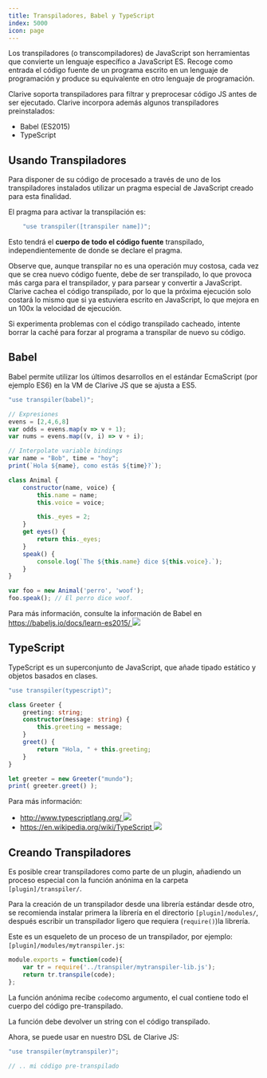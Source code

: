 ```yaml
---
title: Transpiladores, Babel y TypeScript
index: 5000
icon: page
---
```


Los transpiladores (o transcompiladores) de JavaScript son herramientas que convierte un lenguaje específico
a JavaScript ES. Recoge como entrada el código fuente de un programa escrito en un lenguaje de programación y produce su
equivalente en otro lenguaje de programación.

Clarive soporta transpiladores para filtrar y preprocesar código JS antes de ser ejecutado. Clarive incorpora además
algunos transpiladores preinstalados:

- Babel (ES2015)
- TypeScript

## Usando Transpiladores

Para disponer de su código de procesado a través de uno de los transpiladores instalados utilizar un pragma especial de
JavaScript creado para esta finalidad.

El pragma para activar la transpilación es:

```js
    "use transpiler([transpiler name])";
```

Esto tendrá el **cuerpo de todo el código fuente** transpilado, independientemente de donde se declare el pragma.

Observe que, aunque transpilar no es una operación muy costosa, cada vez que se crea nuevo código fuente, debe de ser
transpilado, lo que provoca más carga para el transpilador, y para parsear y convertir a JavaScript. Clarive cachea el
código transpilado, por lo que la próxima ejecución solo costará lo mismo que si ya estuviera escrito en JavaScript, lo
que mejora en un 100x la velocidad de ejecución.

Si experimenta problemas con el código transpilado cacheado, intente borrar la caché para forzar al programa
a transpilar de nuevo su código.

## Babel

Babel permite utilizar los últimos desarrollos en el estándar EcmaScript (por ejemplo ES6) en la VM de Clarive JS que se
ajusta a ES5.

```javascript
"use transpiler(babel)";

// Expresiones
evens = [2,4,6,8]
var odds = evens.map(v => v + 1);
var nums = evens.map((v, i) => v + i);

// Interpolate variable bindings
var name = "Bob", time = "hoy";
print(`Hola ${name}, como estás ${time}?`);

class Animal {
    constructor(name, voice) {
        this.name = name;
        this.voice = voice;

        this._eyes = 2;
    }
    get eyes() {
        return this._eyes;
    }
    speak() {
        console.log(`The ${this.name} dice ${this.voice}.`);
    }
}

var foo = new Animal('perro', 'woof');
foo.speak(); // El perro dice woof.
```

Para más información, consulte la información de Babel en
[https://babeljs.io/docs/learn-es2015/ <img class='ext-link' src='/static/images/icons/window-new.svg'
  />](https://babeljs.io/docs/learn-es2015/)

## TypeScript

TypeScript es un superconjunto de JavaScript, que añade tipado estático y objetos basados en clases.

```typescript
"use transpiler(typescript)";

class Greeter {
    greeting: string;
    constructor(message: string) {
        this.greeting = message;
    }
    greet() {
        return "Hola, " + this.greeting;
    }
}

let greeter = new Greeter("mundo");
print( greeter.greet() );
```

Para más información:

- [http://www.typescriptlang.org/ <img class='ext-link' src='/static/images/icons/window-new.svg'
  />](http://www.typescriptlang.org/)
- [https://en.wikipedia.org/wiki/TypeScript <img class='ext-link' src='/static/images/icons/window-new.svg'
  />](https://en.wikipedia.org/wiki/TypeScript)

## Creando Transpiladores

Es posible crear transpiladores como parte de un plugin, añadiendo un proceso especial con la función anónima en la
carpeta `[plugin]/transpiler/`.

Para la creación de un transpilador desde una librería estándar desde otro, se recomienda instalar primera la librería
en el directorio `[plugin]/modules/`, después escribir un transpilador ligero que requiera (`require()`)la librería.

Este es un esqueleto de un proceso de un transpilador, por ejemplo: `[plugin]/modules/mytranspiler.js`:

```js
module.exports = function(code){
    var tr = require('../transpiler/mytranspiler-lib.js');
    return tr.transpile(code);
};
```

La función anónima recibe `code`como argumento, el cual contiene todo el cuerpo del código pre-transpilado.

La función debe devolver un string con el código transpilado.

Ahora, se puede usar en nuestro DSL de Clarive JS:

```js
"use transpiler(mytranspiler)";

// .. mi código pre-transpilado

```
